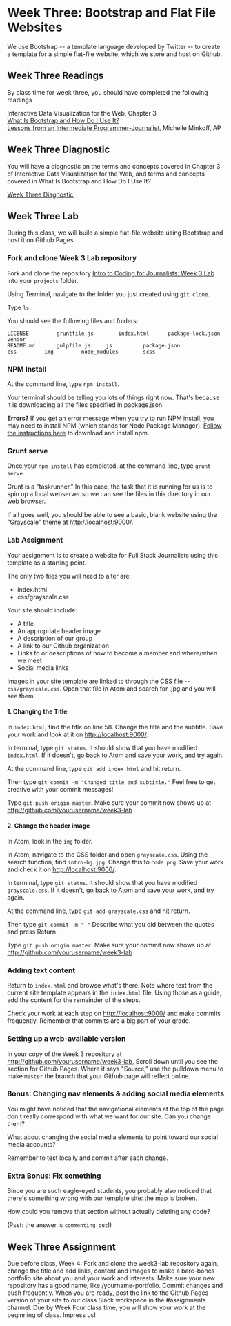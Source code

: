 # Week Three: Bootstrap and Flat File Websites

We use Bootstrap -- a template language developed by Twitter -- to create a template for a simple flat-file website, which we store and host on Github.

## Week Three Readings
By class time for week three, you should have completed the following readings

Interactive Data Visualization for the Web, Chapter 3<br>
[What Is Bootstrap and How Do I Use It?](https://www.taniarascia.com/what-is-bootstrap-and-how-do-i-use-it/)<br>
[Lessons from an Intermediate Programmer-Journalist](http://michelleminkoff.com/2015/03/27/lessons-from-an-intermediate-programmer-journalist-part-3-of-3/), Michelle Minkoff, AP<br>

## Week Three Diagnostic
You will have a diagnostic on the terms and concepts covered in Chapter 3 of Interactive Data Visualization for the Web, and terms and concepts covered in What Is Bootstrap and How Do I Use It?<Br>

[Week Three Diagnostic]()<br>

## Week Three Lab

During this class, we will build a simple flat-file website using Bootstrap and host it on Github Pages.

### Fork and clone Week 3 Lab repository

Fork and clone the repository [Intro to Coding for Journalists: Week 3 Lab](https://github.com/fullstackjournalists/Week3-Lab) into your `projects` folder.

Using Terminal, navigate to the folder you just created using `git clone`.

Type `ls`.

You should see the following files and folders:

```
LICENSE			gruntfile.js		index.html		package-lock.json	vendor
README.md		gulpfile.js		js			package.json
css			img			node_modules		scss
```

### NPM Install

At the command line, type `npm install`.

Your terminal should be telling you lots of things right now. That's because it
is downloading all the files specified in package.json.

**Errors?** If you get an error message when you try to run NPM install, you may need to install NPM (which stands for Node Package Manager). [Follow the instructions here](https://www.npmjs.com/get-npm) to download and install npm.

### Grunt serve

Once your `npm install` has completed, at the command line, type `grunt serve`.

Grunt is a "taskrunner." In this case, the task that it is running for us is
to spin up a local webserver so we can see the files in this directory in our
web browser.

If all goes well, you should be able to see a basic, blank website using
the "Grayscale" theme at [http://localhost:9000/](http://localhost:9000/).

### Lab Assignment

Your assignment is to create a website for Full Stack Journalists using this
template as a starting point.

The only two files you will need to alter are:

* index.html
* css/grayscale.css

Your site should include:

* A title
* An appropriate header image
* A description of our group
* A link to our Github organization
* Links to or descriptions of how to become a member and where/when we meet
* Social media links

Images in your site template are linked to through the CSS file -- `css/grayscale.css`.
Open that file in Atom and search for .jpg and you will see them.

#### 1. Changing the Title

In `index.html`, find the title on line 58. Change the title and the subtitle.
Save your work and look at it on [http://localhost:9000/](http://localhost:9000/).

In terminal, type `git status`. It should show that you have modified `index.html`.
If it doesn't, go back to Atom and save your work, and try again.

At the command line, type `git add index.html` and hit return.

Then type `git commit -m "Changed title and subtitle."` Feel free to get creative
with your commit messages!

Type `git push origin master`. Make sure your commit now shows up at
http://github.com/yourusername/week3-lab

#### 2. Change the header image

In Atom, look in the `img` folder.

In Atom, navigate to the CSS folder and open `grayscale.css`. Using the search
function, find `intro-bg.jpg`. Change this to `code.png`. Save your work and check it on [http://localhost:9000/](http://localhost:9000/).

In terminal, type `git status`. It should show that you have modified `grayscale.css`.
If it doesn't, go back to Atom and save your work, and try again.

At the command line, type `git add grayscale.css` and hit return.

Then type `git commit -m " "` Describe what you did between the quotes and press Return.

Type `git push origin master`. Make sure your commit now shows up at
http://github.com/yourusername/week3-lab

### Adding text content

Return to `index.html` and browse what's there. Note where text from the current
site template appears in the `index.html` file. Using those as a guide,
add the content for the remainder of the steps.

Check your work at each step on [http://localhost:9000/](http://localhost:9000/) and make commits frequently. Remember that commits are a big part of your grade.


### Setting up a web-available version

In your copy of the Week 3 repository at http://github.com/yourusername/week3-lab,
Scroll down until you see the section for Github Pages. Where it says "Source,"
use the pulldown menu to make `master` the branch that your Github page will
reflect online.

### Bonus: Changing nav elements & adding social media elements

You might have noticed that the navigational elements at the top of the page
don't really correspond with what we want for our site. Can you change them?

What about changing the social media elements to point toward our social media
accounts?

Remember to test locally and commit after each change.

### Extra Bonus: Fix something

Since you are such eagle-eyed students, you probably also noticed that there's something wrong with our template site: the map is broken.

How could you remove that section without actually deleting any code?

(Psst: the answer is `commenting out`!)

## Week Three Assignment

Due before class, Week 4: Fork and clone the week3-lab repository again, change the title and add links, content and images to make a bare-bones portfolio site about you and your work and interests. Make sure your new repository has a good name, like /yourname-portfolio. Commit changes and push frequently. When you are ready, post the link to the Github Pages version of your site to our class Slack workspace in the #assignments channel. Due by Week Four class time; you will show your work at the beginning of class. Impress us!
